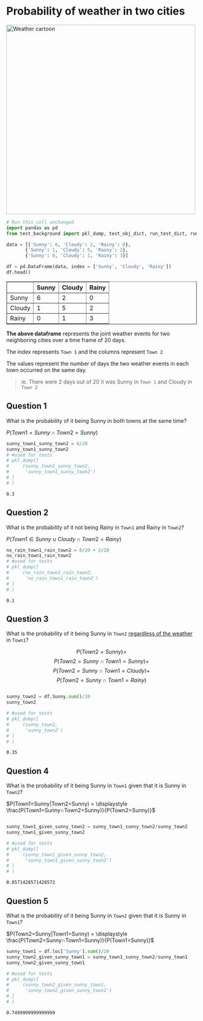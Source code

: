 # Probability of weather in two cities
<img src="https://i.ytimg.com/vi/6MGRkUlFZws/maxresdefault.jpg" alt="Weather cartoon" width="500"/>


```python
# Run this cell unchanged
import pandas as pd
from test_background import pkl_dump, test_obj_dict, run_test_dict, run_test

data = [{'Sunny': 6, 'Cloudy': 2, 'Rainy': 0},
       {'Sunny': 1, 'Cloudy': 5, 'Rainy': 2},
       {'Sunny': 0, 'Cloudy': 1, 'Rainy': 3}]

df = pd.DataFrame(data, index = ['Sunny', 'Cloudy', 'Rainy'])
df.head()
```




<div>
<style scoped>
    .dataframe tbody tr th:only-of-type {
        vertical-align: middle;
    }

    .dataframe tbody tr th {
        vertical-align: top;
    }

    .dataframe thead th {
        text-align: right;
    }
</style>
<table border="1" class="dataframe">
  <thead>
    <tr style="text-align: right;">
      <th></th>
      <th>Sunny</th>
      <th>Cloudy</th>
      <th>Rainy</th>
    </tr>
  </thead>
  <tbody>
    <tr>
      <td>Sunny</td>
      <td>6</td>
      <td>2</td>
      <td>0</td>
    </tr>
    <tr>
      <td>Cloudy</td>
      <td>1</td>
      <td>5</td>
      <td>2</td>
    </tr>
    <tr>
      <td>Rainy</td>
      <td>0</td>
      <td>1</td>
      <td>3</td>
    </tr>
  </tbody>
</table>
</div>



**The above dataframe** represents the joint weather events for two neighboring cities over a time frame of 20 days. 

The index represents ```Town 1``` and the columns represent ```Town 2```

The values represent the number of days the two weather events in each town occurred on the same day.
>ie. There were 2 days out of 20 it was Sunny in ```Town 1``` and Cloudy in ```Town 2```

## Question 1

What is the probability of it being Sunny in both towns at the same time?

$P(Town1=Sunny ∩ Town2=Sunny)$


```python
sunny_town1_sunny_town2 = 6/20
sunny_town1_sunny_town2
# #used for tests
# pkl_dump([
#     (sunny_town1_sunny_town2,
#      'sunny_town1_sunny_town2')
# ]
# )
```




    0.3



## Question 2

What is the probability of it not being Rainy in ```Town1``` and Rainy in ```Town2```?

$P(Town1 ∈ {Sunny ∪ Cloudy} ∩ Town2=Rainy)$


```python
no_rain_town1_rain_town2 = 0/20 + 2/20
no_rain_town1_rain_town2
# #used for tests
# pkl_dump([
#     (no_rain_town1_rain_town2,
#      'no_rain_town1_rain_town2')
# ]
# )
```




    0.1



## Question 3

What is the probability of it being Sunny in ```Town2``` <u>regardless of the weather</u> in ```Town1```?

$$P(Town2=Sunny) =$$ 
$$P(Town2=Sunny ∩ Town1=Sunny) + $$
$$P(Town2=Sunny ∩ Town1=Cloudy)+ $$
$$P(Town2=Sunny ∩ Town1=Rainy)$$


```python

sunny_town2 = df.Sunny.sum()/20
sunny_town2

# #used for tests
# pkl_dump([
#     (sunny_town2,
#      'sunny_town2')
# ]
# )
```




    0.35



## Question 4

What is the probability  of it being Sunny in ```Town1``` given that it is Sunny in ```Town2```?

$P(Town1=Sunny|Town2=Sunny) = \displaystyle \frac{P(Town1=Sunny∩Town2=Sunny)}{P(Town2=Sunny)}$


```python

sunny_town1_given_sunny_town2 = sunny_town1_sunny_town2/sunny_town2
sunny_town1_given_sunny_town2

# #used for tests
# pkl_dump([
#     (sunny_town1_given_sunny_town2,
#      'sunny_town1_given_sunny_town2')
# ]
# )
```




    0.8571428571428572



## Question 5

What is the probability of it being Sunny in ```Town2``` given that it is Sunny in ```Town1```?

$P(Town2=Sunny|Town1=Sunny) = \displaystyle \frac{P(Town2=Sunny∩Town1=Sunny)}{P(Town1=Sunny)}$


```python
sunny_town1 = df.loc['Sunny'].sum()/20
sunny_town2_given_sunny_town1 = sunny_town1_sunny_town2/sunny_town1
sunny_town2_given_sunny_town1

# #used for tests
# pkl_dump([
#     (sunny_town2_given_sunny_town1,
#      'sunny_town2_given_sunny_town1')
# ]
# )
```




    0.7499999999999999


